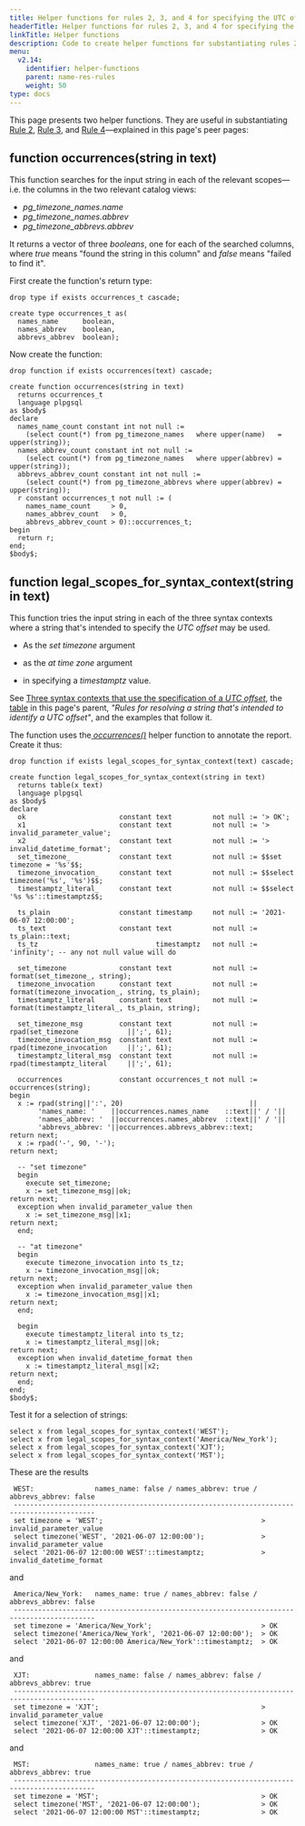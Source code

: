 ```yaml
---
title: Helper functions for rules 2, 3, and 4 for specifying the UTC offset [YSQL]
headerTitle: Helper functions for rules 2, 3, and 4 for specifying the UTC offset
linkTitle: Helper functions
description: Code to create helper functions for substantiating rules 2, 3, and 4 for specifying the UTC offset. [YSQL]
menu:
  v2.14:
    identifier: helper-functions
    parent: name-res-rules
    weight: 50
type: docs
---
```


This page presents two helper functions. They are useful in substantiating [Rule 2](../rule-2/), [Rule 3](../rule-3/), and [Rule 4](../rule-4/)—explained in this page's peer pages:

## function occurrences(string in text)

This function searches for the input string in each of the relevant scopes—i.e. the columns in the two relevant catalog views:

- _pg_timezone_names.name_
- _pg_timezone_names.abbrev_
- _pg_timezone_abbrevs.abbrev_

It returns a vector of three _booleans_, one for each of the searched columns, where _true_ means "found the string in this column" and _false_ means "failed to find it".

First create the function's return type:

```plpgsql
drop type if exists occurrences_t cascade;

create type occurrences_t as(
  names_name      boolean,
  names_abbrev    boolean,
  abbrevs_abbrev  boolean);
```

Now create the function:

```plpgsql
drop function if exists occurrences(text) cascade;

create function occurrences(string in text)
  returns occurrences_t
  language plpgsql
as $body$
declare
  names_name_count constant int not null :=
    (select count(*) from pg_timezone_names   where upper(name)   = upper(string));
  names_abbrev_count constant int not null :=
    (select count(*) from pg_timezone_names   where upper(abbrev) = upper(string));
  abbrevs_abbrev_count constant int not null :=
    (select count(*) from pg_timezone_abbrevs where upper(abbrev) = upper(string));
  r constant occurrences_t not null := (
    names_name_count     > 0,
    names_abbrev_count   > 0,
    abbrevs_abbrev_count > 0)::occurrences_t;
begin
  return r;
end;
$body$;
```

## function legal_scopes_for_syntax_context(string in text)

This function tries the input string in each of the three syntax contexts where a string that's intended to specify the _UTC offset_ may be used.

- As the _set timezone_ argument

- as the _at time zone_ argument

- in specifying a _timestamptz_ value.

See [Three syntax contexts that use the specification of a _UTC offset_](../../../syntax-contexts-to-spec-offset/), the [table](../../name-res-rules/#syntax-contexts-table) in this page's parent, _"Rules for resolving a string that's intended to identify a UTC offset"_, and the examples that follow it.

The function uses the[ _occurrences()_](#function-occurrences-string-in-text) helper function to annotate the report. Create it thus:

```plpgsql
drop function if exists legal_scopes_for_syntax_context(text) cascade;

create function legal_scopes_for_syntax_context(string in text)
  returns table(x text)
  language plpgsql
as $body$
declare
  ok                       constant text          not null := '> OK';
  x1                       constant text          not null := '> invalid_parameter_value';
  x2                       constant text          not null := '> invalid_datetime_format';
  set_timezone_            constant text          not null := $$set timezone = '%s'$$;
  timezone_invocation_     constant text          not null := $$select timezone('%s', '%s')$$;
  timestamptz_literal_     constant text          not null := $$select '%s %s'::timestamptz$$;

  ts_plain                 constant timestamp     not null := '2021-06-07 12:00:00';
  ts_text                  constant text          not null := ts_plain::text;
  ts_tz                             timestamptz   not null := 'infinity'; -- any not null value will do

  set_timezone             constant text          not null := format(set_timezone_, string);
  timezone_invocation      constant text          not null := format(timezone_invocation_, string, ts_plain);
  timestamptz_literal      constant text          not null := format(timestamptz_literal_, ts_plain, string);

  set_timezone_msg         constant text          not null := rpad(set_timezone            ||';', 61);
  timezone_invocation_msg  constant text          not null := rpad(timezone_invocation     ||';', 61);
  timestamptz_literal_msg  constant text          not null := rpad(timestamptz_literal     ||';', 61);

  occurrences              constant occurrences_t not null := occurrences(string);
begin
  x := rpad(string||':', 20)                               ||
       'names_name: '    ||occurrences.names_name    ::text||' / '||
       'names_abbrev: '  ||occurrences.names_abbrev  ::text||' / '||
       'abbrevs_abbrev: '||occurrences.abbrevs_abbrev::text;                            return next;
  x := rpad('-', 90, '-');                                                              return next;

  -- "set timezone"
  begin
    execute set_timezone;
    x := set_timezone_msg||ok;                                                          return next;
  exception when invalid_parameter_value then
    x := set_timezone_msg||x1;                                                          return next;
  end;

  -- "at timezone"
  begin
    execute timezone_invocation into ts_tz;
    x := timezone_invocation_msg||ok;                                                   return next;
  exception when invalid_parameter_value then
    x := timezone_invocation_msg||x1;                                                   return next;
  end;

  begin
    execute timestamptz_literal into ts_tz;
    x := timestamptz_literal_msg||ok;                                                   return next;
  exception when invalid_datetime_format then
    x := timestamptz_literal_msg||x2;                                                   return next;
  end;
end;
$body$;
```

Test it for a selection of strings:

```plpgsql
select x from legal_scopes_for_syntax_context('WEST');
select x from legal_scopes_for_syntax_context('America/New_York');
select x from legal_scopes_for_syntax_context('XJT');
select x from legal_scopes_for_syntax_context('MST');
```

These are the results

```output
 WEST:               names_name: false / names_abbrev: true / abbrevs_abbrev: false
 ------------------------------------------------------------------------------------------
 set timezone = 'WEST';                                       > invalid_parameter_value
 select timezone('WEST', '2021-06-07 12:00:00');              > invalid_parameter_value
 select '2021-06-07 12:00:00 WEST'::timestamptz;              > invalid_datetime_format
```

and

```output
 America/New_York:   names_name: true / names_abbrev: false / abbrevs_abbrev: false
 ------------------------------------------------------------------------------------------
 set timezone = 'America/New_York';                           > OK
 select timezone('America/New_York', '2021-06-07 12:00:00');  > OK
 select '2021-06-07 12:00:00 America/New_York'::timestamptz;  > OK
```

and

```output
 XJT:                names_name: false / names_abbrev: false / abbrevs_abbrev: true
 ------------------------------------------------------------------------------------------
 set timezone = 'XJT';                                        > invalid_parameter_value
 select timezone('XJT', '2021-06-07 12:00:00');               > OK
 select '2021-06-07 12:00:00 XJT'::timestamptz;               > OK
```

and

```output
 MST:                names_name: true / names_abbrev: true / abbrevs_abbrev: true
 ------------------------------------------------------------------------------------------
 set timezone = 'MST';                                        > OK
 select timezone('MST', '2021-06-07 12:00:00');               > OK
 select '2021-06-07 12:00:00 MST'::timestamptz;               > OK
```
